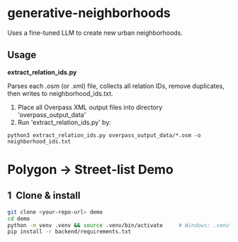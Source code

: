 # generative-neighborhoods
Uses a fine-tuned LLM to create new urban neighborhoods.

## Usage
**extract_relation_ids.py**

Parses each .osm (or .xml) file, collects all relation IDs, remove duplicates, then writes to neighborhood_ids.txt.

1. Place all Overpass XML output files into directory 'overpass_output_data'
2. Run 'extract_relation_ids.py' by:
```
python3 extract_relation_ids.py overpass_output_data/*.osm -o neighborhood_ids.txt
```

# Polygon → Street‑list Demo

## 1  Clone & install
```bash
git clone <your‑repo‑url> demo
cd demo
python -m venv .venv && source .venv/bin/activate     # Windows: .venv\Scripts\activate
pip install -r backend/requirements.txt
